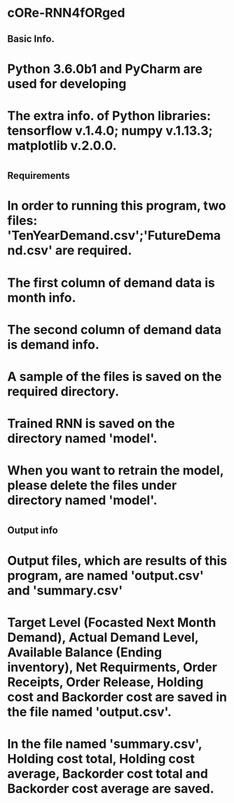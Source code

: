 # cORe-RNN4fORged
## Basic Info. ##
# Python 3.6.0b1 and PyCharm are used for developing
# The extra info. of Python libraries: tensorflow v.1.4.0; numpy v.1.13.3; matplotlib v.2.0.0.
#
## Requirements ##
# In order to running this program, two files: 'TenYearDemand.csv';'FutureDemand.csv' are required.
# The first column of demand data is month info.
# The second column of demand data is demand info.
# A sample of the files is saved on the required directory.
# Trained RNN is saved on the directory named 'model'.
# When you want to retrain the model, please delete the files under directory named 'model'. 
#
## Output info ##
# Output files, which are results of this program, are named 'output.csv' and 'summary.csv'
# Target Level (Focasted Next Month Demand), Actual Demand Level, Available Balance (Ending inventory), Net Requirments, Order Receipts, Order Release, Holding cost and Backorder cost are saved in the file named 'output.csv'.
# In the file named 'summary.csv', Holding cost total, Holding cost average, Backorder cost total and Backorder cost average are saved.
#
#

